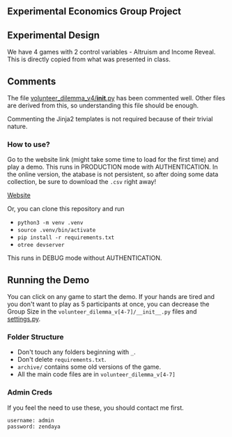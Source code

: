 ## Experimental Economics Group Project

## Experimental Design

We have 4 games with 2 control variables - Altruism and Income Reveal. This is directly copied from what was presented in class.


## Comments

The file [volunteer_dilemma_v4/__init__.py](volunteer_dilemma_v4/__init__.py) has been commented well. Other files are derived from this, so understanding this file should be enough.

Commenting the Jinja2 templates is not required because of their trivial nature.

### How to use?
Go to the website link (might take some time to load for the first time) and play a demo. This runs in PRODUCTION mode with AUTHENTICATION. In the online version, the atabase is not persistent, so after doing some data collection, be sure to download the `.csv` right away!

[Website](https://exp-econ.onrender.com)

Or, you can clone this repository and run 
+ `python3 -m venv .venv`
+ `source .venv/bin/activate`
+ `pip install -r requirements.txt`
+ `otree devserver`

This runs in DEBUG mode without AUTHENTICATION.

## Running the Demo
You can click on any game to start the demo. If your hands are tired and you don't want to play as 5 participants at once, you can decrease the Group Size in the `volunteer_dilemma_v[4-7]/__init__.py` files and [settings.py](settings.py).

### Folder Structure
- Don't touch any folders beginning with `_`.
- Don't delete `requirements.txt`.
- `archive/` contains some old versions of the game.
- All the main code files are in `volunteer_dilemma_v[4-7]`

### Admin Creds

If you feel the need to use these, you should contact me first.

```
username: admin
password: zendaya
```

